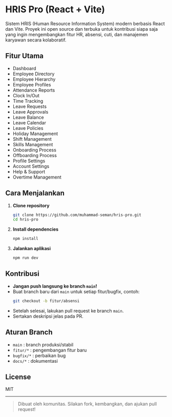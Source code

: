 
# HRIS Pro (React + Vite)

Sistem HRIS (Human Resource Information System) modern berbasis React dan Vite. Proyek ini open source dan terbuka untuk kontribusi siapa saja yang ingin mengembangkan fitur HR, absensi, cuti, dan manajemen karyawan secara kolaboratif.

## Fitur Utama
- Dashboard
- Employee Directory
- Employee Hierarchy
- Employee Profiles
- Attendance Reports
- Clock In/Out
- Time Tracking
- Leave Requests
- Leave Approvals
- Leave Balance
- Leave Calendar
- Leave Policies
- Holiday Management
- Shift Management
- Skills Management
- Onboarding Process
- Offboarding Process
- Profile Settings
- Account Settings
- Help & Support
- Overtime Management

## Cara Menjalankan
1. **Clone repository**
   ```bash
   git clone https://github.com/muhammad-seman/hris-pro.git
   cd hris-pro
   ```
2. **Install dependencies**
   ```bash
   npm install
   ```
3. **Jalankan aplikasi**
   ```bash
   npm run dev
   ```

## Kontribusi
- **Jangan push langsung ke branch `main`!**
- Buat branch baru dari `main` untuk setiap fitur/bugfix, contoh:
  ```bash
  git checkout -b fitur/absensi
  ```
- Setelah selesai, lakukan pull request ke branch `main`.
- Sertakan deskripsi jelas pada PR.

## Aturan Branch
- `main` : branch produksi/stabil
- `fitur/*` : pengembangan fitur baru
- `bugfix/*` : perbaikan bug
- `docs/*` : dokumentasi

## License
MIT

---

> Dibuat oleh komunitas. Silakan fork, kembangkan, dan ajukan pull request!
